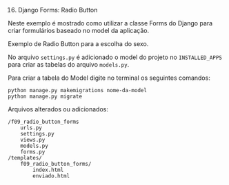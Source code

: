 16. Django Forms: Radio Button

Neste exemplo é mostrado como utilizar a classe Forms do Django para criar formulários baseado no model da aplicação.

Exemplo de Radio Button para a escolha do sexo. 

No arquivo `settings.py` é adicionado o model do projeto no `INSTALLED_APPS` para criar as tabelas do arquivo `models.py`.

Para criar a tabela do Model digite no terminal os seguintes comandos:

    python manage.py makemigrations nome-da-model
    python manage.py migrate


Arquivos alterados ou adicionados:

    /f09_radio_button_forms
        urls.py
        settings.py
        views.py
        models.py
        forms.py
    /templates/
        f09_radio_button_forms/
            index.html
            enviado.html